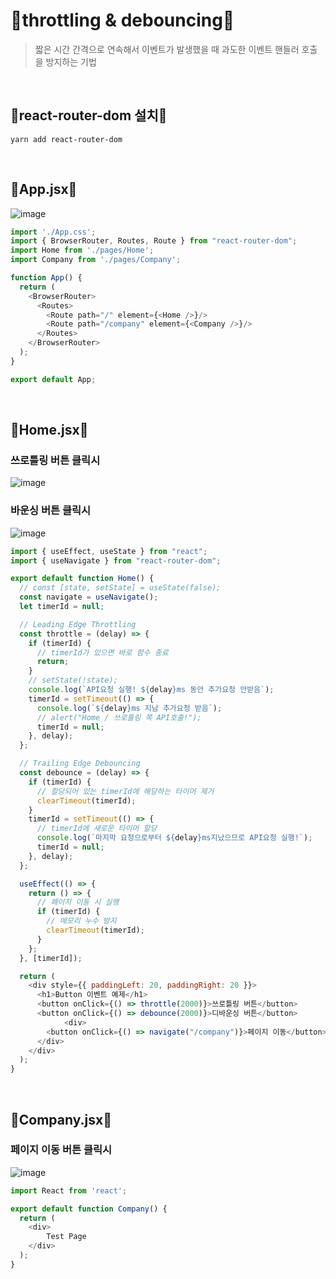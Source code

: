 # 🌻throttling & debouncing🌻
>짧은 시간 간격으로 연속해서 이벤트가 발생했을 때 과도한 이벤트 핸들러 호출을 방지하는 기법

<br/>

## 🌼react-router-dom 설치🌼
```
yarn add react-router-dom
```

<br/>

## 🌼App.jsx🌼
![image](https://github.com/limhyerin/StudyNote/assets/70150896/79fca85f-041a-4144-b0c1-89fee6e54453)
```js
import './App.css';
import { BrowserRouter, Routes, Route } from "react-router-dom";
import Home from './pages/Home';
import Company from './pages/Company';

function App() {
  return (
    <BrowserRouter>
      <Routes>
        <Route path="/" element={<Home />}/>
        <Route path="/company" element={<Company />}/>
      </Routes>
    </BrowserRouter>
  );
}

export default App;
```

<br/>

## 🌼Home.jsx🌼
### 쓰로틀링 버튼 클릭시
![image](https://github.com/limhyerin/StudyNote/assets/70150896/1337ae8c-f086-4b91-b4e2-e27eaca7e903)

### 바운싱 버튼 클릭시
![image](https://github.com/limhyerin/StudyNote/assets/70150896/d959a694-3966-4c4a-bfcd-738c774a18fe)

```js
import { useEffect, useState } from "react";
import { useNavigate } from "react-router-dom";

export default function Home() {
  // const [state, setState] = useState(false);
  const navigate = useNavigate();
  let timerId = null;

  // Leading Edge Throttling
  const throttle = (delay) => {
    if (timerId) {
      // timerId가 있으면 바로 함수 종료
      return;
    }
    // setState(!state);
    console.log(`API요청 실행! ${delay}ms 동안 추가요청 안받음`);
    timerId = setTimeout(() => {
      console.log(`${delay}ms 지남 추가요청 받음`);
      // alert("Home / 쓰로틀링 쪽 API호출!");
      timerId = null;
    }, delay);
  };

  // Trailing Edge Debouncing
  const debounce = (delay) => {
    if (timerId) {
      // 할당되어 있는 timerId에 해당하는 타이머 제거
      clearTimeout(timerId);
    }
    timerId = setTimeout(() => {
      // timerId에 새로운 타이머 할당
      console.log(`마지막 요청으로부터 ${delay}ms지났으므로 API요청 실행!`);
      timerId = null;
    }, delay);
  };

  useEffect(() => {
    return () => {
      // 페이지 이동 시 실행
      if (timerId) {
        // 메모리 누수 방지
        clearTimeout(timerId);
      }
    };
  }, [timerId]);

  return (
    <div style={{ paddingLeft: 20, paddingRight: 20 }}>
      <h1>Button 이벤트 예제</h1>
      <button onClick={() => throttle(2000)}>쓰로틀링 버튼</button>
      <button onClick={() => debounce(2000)}>디바운싱 버튼</button>
			<div>
        <button onClick={() => navigate("/company")}>페이지 이동</button>
      </div>
    </div>
  );
}
```

<br/>

## 🌼Company.jsx🌼
### 페이지 이동 버튼 클릭시
![image](https://github.com/limhyerin/StudyNote/assets/70150896/fd45c161-7f2e-4340-b776-940adc59b462)

```js
import React from 'react';

export default function Company() {
  return (
    <div>
	    Test Page
    </div>
  );
}
```

